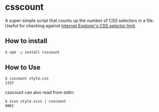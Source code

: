 # csscount

A super-simple script that counts up the number of CSS selectors in a file.
Useful for checking against
[Internet Explorer's CSS selector limit](http://blesscss.com/).

## How to install
```bash
$ npm -g install csscount
```

## How to Use
```bash
$ csscount style.css
1337
```

csscount can also read from stdin:
```bash
$ scss style.scss | csscount -
9001
```
